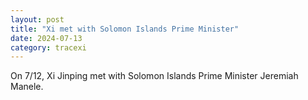 ```yaml
---
layout: post
title: "Xi met with Solomon Islands Prime Minister"
date: 2024-07-13
category: tracexi
---
```


On 7/12, Xi Jinping met with Solomon Islands Prime Minister Jeremiah Manele.